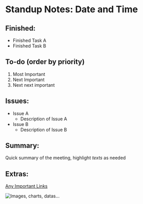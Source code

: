 # Standup Notes: **Date and Time**

## Finished:
- Finished Task A
- Finished Task B
## To-do (order by priority)
1. Most Important
2. Next Important
3. Next next important

## Issues:
- Issue A
  - Description of Issue A
- Issue B
  - Description of Issue B

## Summary: 
Quick summary of the meeting, highlight *texts* as needed

## Extras:
[Any Important Links](https://music.youtube.com/watch?v=vZi8ET9k11g)

![Images, charts, datas...](https://t3.ftcdn.net/jpg/06/16/36/58/360_F_616365894_T9Qkg7eTbEcdolr86gOWhBbQd2Gh8NFJ.jpg)


